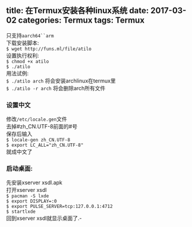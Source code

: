 title: 在Termux安装各种linux系统
date: 2017-03-02
categories: Termux
tags: Termux
---
只支持`aarch64``arm`   
下载安装脚本:   
`$ wget http://funs.ml/file/atilo`   
设置执行权利:   
`$ chmod +x atilo`   
`$ ./atilo`   
用法试例:   
`$ ./atilo arch`   将会安装archlinux在termux里   
`$ ./atilo -r arch`    将会删除arch所有文件   

### 设置中文
修改`/etc/locale.gen`文件   
去掉#zh_CN.UTF-8前面的#号   
保存后输入   
`$ locale-gen zh_CN.UTF-8`   
`$ export LC_ALL="zh_CN.UTF-8"`   
就成中文了   

### 启动桌面:
先安装xserver xsdl.apk    
打开xserver xsdl   
`$ pacman -S lxde`   
`$ export DISPLAY=:0`   
`$ export PULSE_SERVER=tcp:127.0.0.1:4712`   
`$ startlxde`   
回到xserver xsdl就显示桌面了.-   
